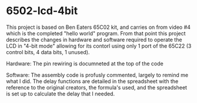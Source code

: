 # 6502-lcd-4bit

This project is based on Ben Eaters 65C02 kit, and carries on from video #4 which is the completed "hello world" program.  From that point this project describes the changes in hardware and software required to operate the LCD in "4-bit mode" allowing for its contorl using only 1 port of the 65C22  (3 control bits, 4 data bits, 1 unused).

Hardware:
The pin rewiring is documneted at the top of the code

Software:
The assembly code is profusly commented, largely to remind me what I did.
The delay functions are detailed in the spreadsheet with the reference to the original creators, the formula's used, and the spreadsheet is set up to calculate the delay that I needed.
